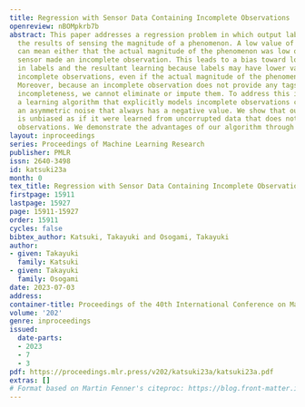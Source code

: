 ```yaml
---
title: Regression with Sensor Data Containing Incomplete Observations
openreview: nBOMpkrb7b
abstract: This paper addresses a regression problem in which output label values are
  the results of sensing the magnitude of a phenomenon. A low value of such labels
  can mean either that the actual magnitude of the phenomenon was low or that the
  sensor made an incomplete observation. This leads to a bias toward lower values
  in labels and the resultant learning because labels may have lower values due to
  incomplete observations, even if the actual magnitude of the phenomenon was high.
  Moreover, because an incomplete observation does not provide any tags indicating
  incompleteness, we cannot eliminate or impute them. To address this issue, we propose
  a learning algorithm that explicitly models incomplete observations corrupted with
  an asymmetric noise that always has a negative value. We show that our algorithm
  is unbiased as if it were learned from uncorrupted data that does not involve incomplete
  observations. We demonstrate the advantages of our algorithm through numerical experiments.
layout: inproceedings
series: Proceedings of Machine Learning Research
publisher: PMLR
issn: 2640-3498
id: katsuki23a
month: 0
tex_title: Regression with Sensor Data Containing Incomplete Observations
firstpage: 15911
lastpage: 15927
page: 15911-15927
order: 15911
cycles: false
bibtex_author: Katsuki, Takayuki and Osogami, Takayuki
author:
- given: Takayuki
  family: Katsuki
- given: Takayuki
  family: Osogami
date: 2023-07-03
address: 
container-title: Proceedings of the 40th International Conference on Machine Learning
volume: '202'
genre: inproceedings
issued:
  date-parts:
  - 2023
  - 7
  - 3
pdf: https://proceedings.mlr.press/v202/katsuki23a/katsuki23a.pdf
extras: []
# Format based on Martin Fenner's citeproc: https://blog.front-matter.io/posts/citeproc-yaml-for-bibliographies/
---
```

